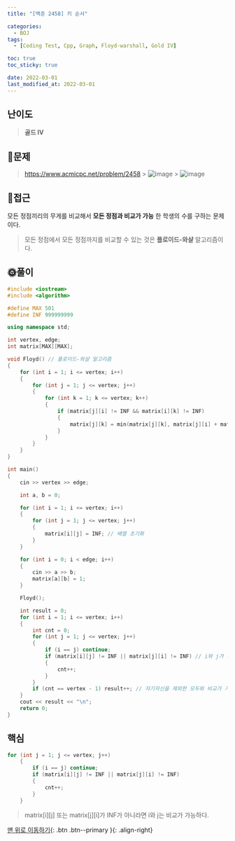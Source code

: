 ```yaml
---
title: "[백준 2458] 키 순서"

categories:
  - BOJ
tags:
  - [Coding Test, Cpp, Graph, Floyd-warshall, Gold IV]

toc: true
toc_sticky: true

date: 2022-03-01
last_modified_at: 2022-03-01
---
```


## 난이도

> **골드 IV**

## 📜문제

> <https://www.acmicpc.net/problem/2458> > ![image](https://user-images.githubusercontent.com/81313733/156123216-4b9c97a9-8faf-4dab-a6de-028e95d9ffea.png) > ![image](https://user-images.githubusercontent.com/81313733/156123319-f9376c70-7f4a-4605-9355-167fc2c1cb72.png)

## 🔎접근

모든 정점끼리의 무게를 비교해서 **모든 정점과 비교가 가능** 한 학생의 수를 구하는 문제이다.

> 모든 정점에서 모든 정점까지를 비교할 수 있는 것은 **플로이드-와샬** 알고리즘이다.

## 🌞풀이

```c++
#include <iostream>
#include <algorithm>

#define MAX 501
#define INF 999999999

using namespace std;

int vertex, edge;
int matrix[MAX][MAX];

void Floyd() // 플로이드-와샬 알고리즘
{
	for (int i = 1; i <= vertex; i++)
	{
		for (int j = 1; j <= vertex; j++)
		{
			for (int k = 1; k <= vertex; k++)
			{
				if (matrix[j][i] != INF && matrix[i][k] != INF)
				{
					matrix[j][k] = min(matrix[j][k], matrix[j][i] + matrix[i][k]);
				}
			}
		}
	}
}

int main()
{
	cin >> vertex >> edge;

	int a, b = 0;

	for (int i = 1; i <= vertex; i++)
	{
		for (int j = 1; j <= vertex; j++)
		{
			matrix[i][j] = INF; // 배열 초기화
		}
	}

	for (int i = 0; i < edge; i++)
	{
		cin >> a >> b;
		matrix[a][b] = 1;
	}

	Floyd();

	int result = 0;
	for (int i = 1; i <= vertex; i++)
	{
		int cnt = 0;
		for (int j = 1; j <= vertex; j++)
		{
			if (i == j) continue;
			if (matrix[i][j] != INF || matrix[j][i] != INF) // i와 j가 비교가 가능하면
			{
				cnt++;
			}
		}
		if (cnt == vertex - 1) result++; // 자기자신을 제외한 모두와 비교가 가능하면
	}
	cout << result << "\n";
	return 0;
}
```

## 핵심

```c++
for (int j = 1; j <= vertex; j++)
	{
		if (i == j) continue;
		if (matrix[i][j] != INF || matrix[j][i] != INF)
		{
			cnt++;
		}
	}
```

> matrix[i][j] 또는 matrix[j][i]가 INF가 아니라면 i와 j는 비교가 가능하다.

[맨 위로 이동하기](#){: .btn .btn--primary }{: .align-right}
